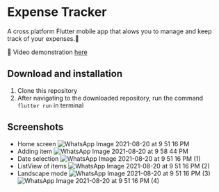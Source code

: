 # Expense Tracker

A cross platform Flutter mobile app that alows you to manage and keep track of your expenses.📱

🎥 Video demonstration [here](https://drive.google.com/drive/folders/1z0I_UJeHicyq0zctXqOeOrE7CIo-JooD?usp=sharing)

## Download and installation
1. Clone this repository
2. After navigating to the downloaded repository, run the command `flutter run` in terminal

## Screenshots
- Home screen
![WhatsApp Image 2021-08-20 at 9 51 16 PM](https://user-images.githubusercontent.com/55873406/130264561-22b9a0ff-ed58-4d3a-9137-26b8315f0ef8.jpeg)
- Adding item
![WhatsApp Image 2021-08-20 at 9 58 44 PM](https://user-images.githubusercontent.com/55873406/130264708-87bedb29-cd21-4141-9c18-3b603465d35e.jpeg)
- Date selection
![WhatsApp Image 2021-08-20 at 9 51 16 PM (1)](https://user-images.githubusercontent.com/55873406/130264743-9eb826b0-a7b1-4761-960c-b86b7473baac.jpeg)
- ListView of items
![WhatsApp Image 2021-08-20 at 9 51 16 PM (2)](https://user-images.githubusercontent.com/55873406/130264790-911dd263-0c5c-4854-af0f-418de0f80c58.jpeg)
- Landscape mode
![WhatsApp Image 2021-08-20 at 9 51 16 PM (3)](https://user-images.githubusercontent.com/55873406/130264824-fe9779b7-887d-4ff5-9cf3-fe6aad7b5163.jpeg)
![WhatsApp Image 2021-08-20 at 9 51 16 PM (4)](https://user-images.githubusercontent.com/55873406/130264829-85d74eb6-c250-498c-90e3-a59018e2626a.jpeg)
